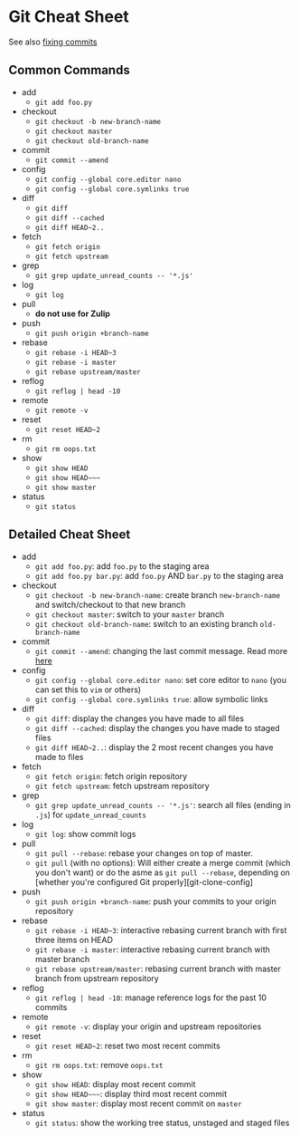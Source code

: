 # Git Cheat Sheet

See also [fixing commits][fix-commit]

## Common Commands

- add
    - `git add foo.py`
- checkout
    - `git checkout -b new-branch-name`
    - `git checkout master`
    - `git checkout old-branch-name`
- commit
    - `git commit --amend`
- config
    - `git config --global core.editor nano`
    - `git config --global core.symlinks true`
- diff
    - `git diff`
    - `git diff --cached`
    - `git diff HEAD~2..`
- fetch
    - `git fetch origin`
    - `git fetch upstream`
- grep
    - `git grep update_unread_counts -- '*.js'`
- log
    - `git log`
- pull
    - **do not use for Zulip**
- push
    - `git push origin +branch-name`
- rebase
    - `git rebase -i HEAD~3`
    - `git rebase -i master`
    - `git rebase upstream/master`
- reflog
    - `git reflog | head -10`
- remote
    - `git remote -v`
- reset
    - `git reset HEAD~2`
- rm
    - `git rm oops.txt`
- show
    - `git show HEAD`
    - `git show HEAD~~~`
    - `git show master`
- status
    - `git status`

## Detailed Cheat Sheet

- add
    - `git add foo.py`: add `foo.py` to the staging area
    - `git add foo.py bar.py`: add `foo.py` AND `bar.py` to the staging area
- checkout
    - `git checkout -b new-branch-name`: create branch `new-branch-name` and switch/checkout to that new branch
    - `git checkout master`: switch to your `master` branch
    - `git checkout old-branch-name`: switch to an existing branch `old-branch-name`
- commit
    - `git commit --amend`: changing the last commit message. Read more [here][fix-commit]
- config
    - `git config --global core.editor nano`: set core editor to `nano` (you can set this to `vim` or others)
    - `git config --global core.symlinks true`: allow symbolic links
- diff
    - `git diff`: display the changes you have made to all files
    - `git diff --cached`: display the changes you have made to staged files
    - `git diff HEAD~2..`: display the 2 most recent changes you have made to files
- fetch
    - `git fetch origin`: fetch origin repository
    - `git fetch upstream`: fetch upstream repository
- grep
    - `git grep update_unread_counts -- '*.js'`: search all files (ending in `.js`) for `update_unread_counts`
- log
    - `git log`: show commit logs
- pull
    - `git pull --rebase`: rebase your changes on top of master.
    - `git pull` (with no options): Will either create a merge commit
      (which you don't want) or do the asme as `git pull --rebase`,
      depending on [whether you're configured Git properly][git-clone-config]
- push
    - `git push origin +branch-name`: push your commits to your origin repository
- rebase
    - `git rebase -i HEAD~3`: interactive rebasing current branch with first three items on HEAD
    - `git rebase -i master`: interactive rebasing current branch with master branch
    - `git rebase upstream/master`: rebasing current branch with master branch from upstream repository
- reflog
    - `git reflog | head -10`: manage reference logs for the past 10 commits
- remote
    - `git remote -v`: display your origin and upstream repositories
- reset
    - `git reset HEAD~2`: reset two most recent commits
- rm
    - `git rm oops.txt`: remove `oops.txt`
- show
    - `git show HEAD`: display most recent commit
    - `git show HEAD~~~`: display third most recent commit
    - `git show master`: display most recent commit on `master`
- status
    - `git status`: show the working tree status, unstaged and staged files

[fix-commit]: fixing-commits.html
[git-config-clone]: cloning.html#step-1b-clone-to-your-machine
